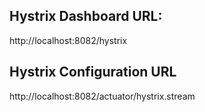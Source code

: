 ## Hystrix Dashboard URL:
http://localhost:8082/hystrix

## Hystrix Configuration URL
http://localhost:8082/actuator/hystrix.stream